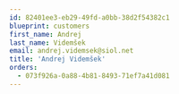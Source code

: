 ```yaml
---
id: 82401ee3-eb29-49fd-a0bb-38d2f54382c1
blueprint: customers
first_name: Andrej
last_name: Videmšek
email: andrej.videmsek@siol.net
title: 'Andrej Videmšek'
orders:
  - 073f926a-0a88-4b81-8493-71ef7a41d081
---
```

